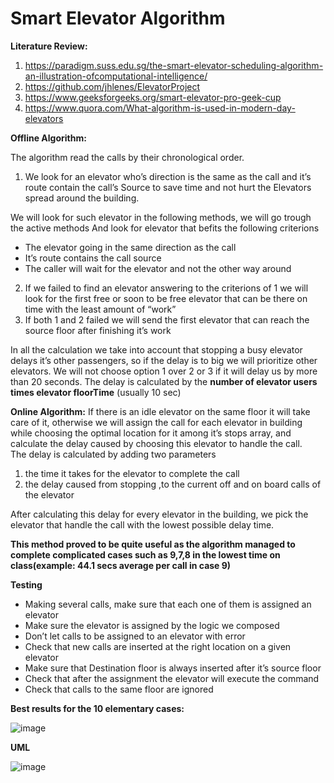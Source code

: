 # **Smart Elevator Algorithm** 
**Literature Review:**
1)	https://paradigm.suss.edu.sg/the-smart-elevator-scheduling-algorithm-an-illustration-ofcomputational-intelligence/  
2)	https://github.com/jhlenes/ElevatorProject 
3)	https://www.geeksforgeeks.org/smart-elevator-pro-geek-cup 
4)	https://www.quora.com/What-algorithm-is-used-in-modern-day-elevators 
  
**Offline Algorithm:**

The algorithm read the calls by their chronological order. 
1. We look for an elevator who’s direction is the same as the call and it’s route contain the 
call’s 
Source to save time and not hurt the Elevators spread around the building. 
 
We will look for such elevator in the following methods, we will go trough the active methods 
And look for elevator that befits the following criterions  
- The elevator going in the same direction as the call 
-	It’s route contains the call source 
-	The caller will wait for the elevator and not the other way around 
2.	If we failed to find an elevator answering to the criterions of 1 we will look for the first free or soon to be free elevator that can be there on time with the least amount of “work”  
3.	If both 1 and 2 failed we will  send the first elevator that can reach the source floor after finishing it’s work 

In all the calculation we take into account that stopping a busy elevator delays it’s other passengers, so if the delay is to big we will prioritize other elevators. 
We will not choose option 1 over 2 or 3 if it will delay us by more than 20 seconds. 
The delay is calculated by the **number of elevator users times elevator floorTime** (usually 10 sec) 
 
 
  
 **Online Algorithm:**
If there is an idle elevator on the same floor it will take care of it, otherwise we will assign the call for each elevator in building while choosing the optimal location for it among it’s stops array, and calculate the delay caused by choosing this elevator to handle the call.  
The delay is calculated by adding two parameters 
1. the time it takes for the elevator to complete the call  
2. the delay caused from stopping ,to the current off and on board calls of the elevator 
 
After calculating this delay for every elevator in the building, we pick the elevator that handle the call with the lowest possible delay time. 
 
**This method proved to be quite useful as the algorithm managed to complete complicated cases such as 9,7,8 in the lowest time on class(example: 44.1 secs average per call in case 9)** 
 
 
 **Testing**
 
-	Making several calls, make sure that each one of them is assigned an elevator 
-	Make sure the elevator is assigned by the logic we composed 
-	Don’t let calls to be assigned to an elevator with error 
-	Check that new calls are inserted at the right location on a given elevator 
-	Make sure that Destination floor is always inserted after it’s source floor 
-	Check that after the assignment the elevator will execute the command 
-	Check that calls to the same floor are ignored 
 
 
**Best results for the 10 elementary cases:** 
 
 
 ![image](https://user-images.githubusercontent.com/91602396/158385559-c09ad22b-af2c-4adb-801b-bf9b5f44083f.png)

 
 
 **UML**
 
 ![image](https://user-images.githubusercontent.com/91602396/158385713-162daf85-07f8-4369-9f68-50f0f33d7b05.png)
